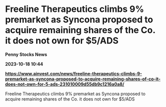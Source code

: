 # Freeline Therapeutics climbs 9% premarket as Syncona proposed to acquire remaining shares of the Co. it does not own for $5/ADS
**Penny Stocks News**

**2023-10-18 10:44**

**https://www.ainvest.com/news/freeline-therapeutics-climbs-9-premarket-as-syncona-proposed-to-acquire-remaining-shares-of-co-it-does-not-own-for-5-ads-231010009d55db9c1216a0a8/**

Freeline Therapeutics climbs 9% premarket as Syncona proposed to acquire remaining shares of the Co. it does not own for $5/ADS